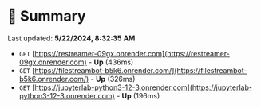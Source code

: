 # 📖 Summary
Last updated: **5/22/2024, 8:32:35 AM**

- `GET` [https://restreamer-09gx.onrender.com](https://restreamer-09gx.onrender.com) - **Up** (436ms)
- `GET` [https://filestreambot-b5k6.onrender.com/](https://filestreambot-b5k6.onrender.com/) - **Up** (326ms)
- `GET` [https://jupyterlab-python3-12-3.onrender.com](https://jupyterlab-python3-12-3.onrender.com) - **Up** (196ms)
